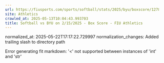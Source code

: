```yaml
---
url: https://fiusports.com/sports/softball/stats/2025/byu/boxscore/12789/
site: Athletics
crawled_at: 2025-05-13T10:04:43.993703
title: Softball vs BYU on 2/15/2025 - Box Score - FIU Athletics
---
```

normalized_at: 2025-05-22T17:17:22.729997
normalization_changes: Added trailing slash to directory path

Error generating fit markdown: '<' not supported between instances of 'int' and 'str'